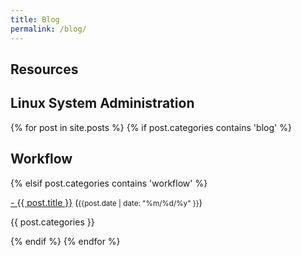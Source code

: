 ```yaml
---
title: Blog
permalink: /blog/
---
```


<h2>Resources</h2>
<h2>Linux System Administration</h2>
<div class="content list">
  {% for post in site.posts %}
    {% if post.categories contains 'blog' %}
    <h2>Workflow</h2>
    {% elsif post.categories contains 'workflow' %}
    <div class="list-item">
    <p class="list-post-title">
        <a href="{{ site.baseurl }}{{ post.url }}">- {{ post.title }}</a> (<small>{{post.date | date: "%m/%d/%y" }}</small>)
	<p>{{ post.categories }}</p>
        </p>
    </div>
    {% endif %}
  {% endfor %}
</div>

